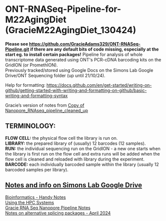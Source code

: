 # ONT-RNASeq-Pipeline-for-M22AgingDiet (GracieM22AgingDiet_130424)
**Please see https://github.com/GracieAdams329/ONT-RNASeq-Pipeline.git if there are any default bits of code missing, especially at the start eg. to install certain packages!**
Pipeline for analysis of whole transcriptome data generated using ONT's PCR-cDNA barcoding kits on the GridION (or PromethION).  
Previously tracked/stored using Google Docs on the Simons Lab Google Drive/ONT Sequencing folder (up until 21/10/24).

Help for formatting: https://docs.github.com/en/get-started/writing-on-github/getting-started-with-writing-and-formatting-on-github/basic-writing-and-formatting-syntax

Gracie’s version of notes from [Copy of Nanopore_RNAseq_pipeline_cleaned_up](https://docs.google.com/document/d/1Itus_OteYWvJQwgSaKjMoCFGclphFPsdYA5sjoX6CVY/edit?usp=sharing)

## TERMINOLOGY:
**FLOW CELL:** the physical flow cell the library is run on.  
**LIBRARY:** the prepared library of (usually) 12 barcodes (12 samples).  
**RUN:** the individual sequencing run on the GridION - a new one starts when the library is first run on the flow cell and extra runs will be added when the flow cell is cleaned and reloaded with library during the experiment.  
**BARCODE:** each individually barcoded sample within the library (usually 12 barcoded samples per library).  

## [Notes and info on Simons Lab Google Drive  ](https://drive.google.com/drive/folders/1sj6Gr44TPnA9NQvY7-rOnP5ToNrBDRg7?usp=drive_link)
[Bioinformatics - Handy Notes](https://drive.google.com/drive/folders/1RptxJ11FY9PhAjUSbzz1uFpFnqcjdmCe?usp=drive_link)  
[Using the HPC Systems ](https://docs.hpc.shef.ac.uk/en/latest/hpc/index.html#gsc.tab=0)  
[Gracie RNA Seq Nanopore Pipeline Notes](https://docs.google.com/document/d/1UFiE2f2-SWXBRz_2JHGRO0K69vlv31UealYjHEpKmpM/edit?usp=sharing)  
[Notes on alternative splicing packages - April 2024](https://docs.google.com/document/d/1rPRdeZvj9XnTXJ-aj3geMLI2yCJgcn_zdt2O4tAytKg/edit?usp=sharing)

